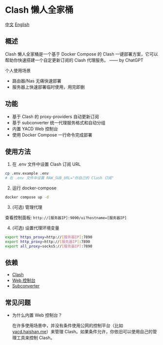 # Clash 懒人全家桶

[中文](README-zh.md) [English](README.md)

## 概述

Clash 懒人全家桶是一个基于 Docker Compose 的 Clash 一键部署方案，它可以帮助你快速搭建一个自定更新订阅的 Clash 代理服务。 —— by ChatGPT

个人使用场景
- 路由器/Nas 无痛快速部署
- 服务器上快速部署临时使用，用完即删

## 功能

- 基于 Clash 的 proxy-providers 自动更新订阅
- 基于 subconverter 统一代理服务格式和自动分组
- 内置 YACD Web 控制台
- 使用 Docker Compose 一行命令完成部署

## 使用方法

1. 在 .env 文件中设置 Clash 订阅 URL

```bash
cp .env.example .env
# 在 .env 文件中设置 RAW_SUB_URL="你自己的 Clash 订阅"
```

2. 运行 docker-compose

```bash
docker compose up -d
```

3. (可选) 管理代理

查看控制面板: `http://[服务器IP]:9090/ui?hostname=[服务器IP]`

4. (可选) 设置代理环境变量

```bash
export https_proxy=http://[服务器IP]:7890
export http_proxy=http://[服务器IP]:7890
export all_proxy=socks5://[服务器IP]:7890
```

## 依赖

- [Clash](https://github.com/Dreamacro/clash)
- [Web 控制台](https://github.com/haishanh/yacd)
- [Subconverter](https://github.com/tindy2013/subconverter)

## 常见问题

- 为什么内置 Web 控制台？

  在许多使用场景中，并没有条件使用公网的控制平台（比如 [yacd.haishan.me](http://yacd.haishan.me/)）来管理 Clash。如果条件允许，你依旧可以使用自己的管理工具来控制 Clash。
